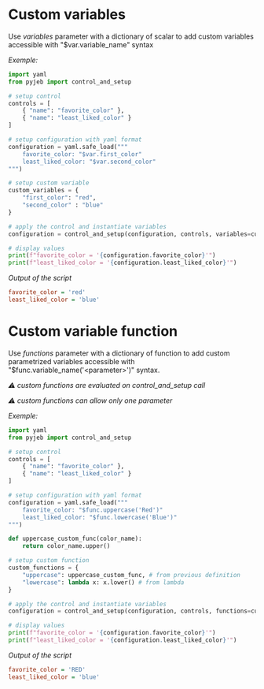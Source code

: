 # Custom variables
Use _variables_ parameter with a dictionary of scalar to add custom variables accessible with "$var.variable_name" syntax


_Exemple:_
``` python
import yaml
from pyjeb import control_and_setup

# setup control
controls = [
    { "name": "favorite_color" },
    { "name": "least_liked_color" }
]

# setup configuration with yaml format
configuration = yaml.safe_load("""
    favorite_color: "$var.first_color"
    least_liked_color: "$var.second_color"
""")

# setup custom variable
custom_variables = {
    "first_color": "red",
    "second_color" : "blue"
}

# apply the control and instantiate variables
configuration = control_and_setup(configuration, controls, variables=custom_variables, to_object=True)

# display values 
print(f"favorite_color = '{configuration.favorite_color}'")
print(f"least_liked_color = '{configuration.least_liked_color}'")
```

_Output of the script_
``` ini
favorite_color = 'red'
least_liked_color = 'blue'
```

# Custom variable function
Use _functions_ parameter with a dictionary of function to add custom parametrized variables accessible with "$func.variable_name('\<parameter>')" syntax.

_:warning: custom functions are evaluated on control_and_setup call_

_:warning: custom functions can allow only one parameter_

_Exemple:_
``` python
import yaml
from pyjeb import control_and_setup

# setup control
controls = [
    { "name": "favorite_color" },
    { "name": "least_liked_color" }
]

# setup configuration with yaml format
configuration = yaml.safe_load("""
    favorite_color: "$func.uppercase('Red')"
    least_liked_color: "$func.lowercase('Blue')"
""")

def uppercase_custom_func(color_name):
    return color_name.upper()

# setup custom function
custom_functions = {
    "uppercase": uppercase_custom_func, # from previous definition
    "lowercase": lambda x: x.lower() # from lambda
}

# apply the control and instantiate variables
configuration = control_and_setup(configuration, controls, functions=custom_functions, to_object=True)

# display values 
print(f"favorite_color = '{configuration.favorite_color}'")
print(f"least_liked_color = '{configuration.least_liked_color}'")
```

_Output of the script_
``` ini
favorite_color = 'RED'
least_liked_color = 'blue'
```